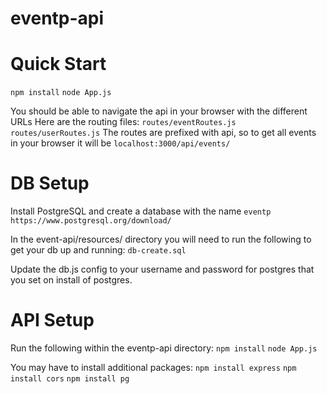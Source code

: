 # eventp-api

# Quick Start

`npm install`
`node App.js`

You should be able to navigate the api in your browser with the different URLs
Here are the routing files: `routes/eventRoutes.js` `routes/userRoutes.js`
The routes are prefixed with api, so to get all events in your browser it will be `localhost:3000/api/events/`

# DB Setup

Install PostgreSQL and create a database with the name `eventp`
`https://www.postgresql.org/download/`

In the event-api/resources/ directory you will need to run the following to get your db up and running:
`db-create.sql`

Update the db.js config to your username and password for postgres that you set on install of postgres.

# API Setup

Run the following within the eventp-api directory:
`npm install`
`node App.js`

You may have to install additional packages:
`npm install express`
`npm install cors`
`npm install pg`